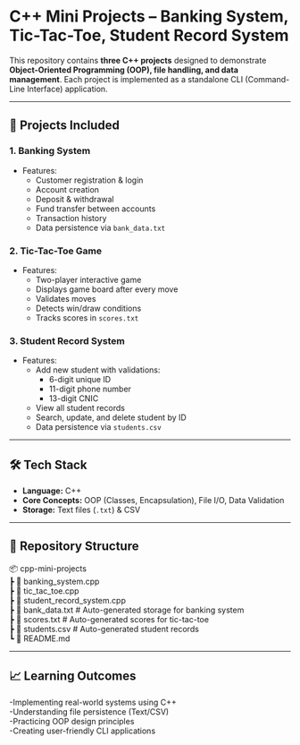 # C++ Mini Projects – Banking System, Tic-Tac-Toe, Student Record System

This repository contains **three C++ projects** designed to demonstrate **Object-Oriented Programming (OOP), file handling, and data management**. Each project is implemented as a standalone CLI (Command-Line Interface) application.

---

## 📌 Projects Included

### **1. Banking System**
- Features:
  - Customer registration & login
  - Account creation
  - Deposit & withdrawal
  - Fund transfer between accounts
  - Transaction history
  - Data persistence via `bank_data.txt`

### **2. Tic-Tac-Toe Game**
- Features:
  - Two-player interactive game
  - Displays game board after every move
  - Validates moves
  - Detects win/draw conditions
  - Tracks scores in `scores.txt`

### **3. Student Record System**
- Features:
  - Add new student with validations:
    - 6-digit unique ID
    - 11-digit phone number
    - 13-digit CNIC
  - View all student records
  - Search, update, and delete student by ID
  - Data persistence via `students.csv`

---

## 🛠️ Tech Stack
- **Language:** C++
- **Core Concepts:** OOP (Classes, Encapsulation), File I/O, Data Validation
- **Storage:** Text files (`.txt`) & CSV

---

## 📂 Repository Structure
📦 cpp-mini-projects<br>
┣ 📜 banking_system.cpp<br>
┣ 📜 tic_tac_toe.cpp<br>
┣ 📜 student_record_system.cpp<br>
┣ 📜 bank_data.txt # Auto-generated storage for banking system<br>
┣ 📜 scores.txt # Auto-generated scores for tic-tac-toe<br>
┣ 📜 students.csv # Auto-generated student records<br>
┗ 📜 README.md

---

## 📈 Learning Outcomes
-Implementing real-world systems using C++<br>
-Understanding file persistence (Text/CSV)<br>
-Practicing OOP design principles<br>
-Creating user-friendly CLI applications<br>
